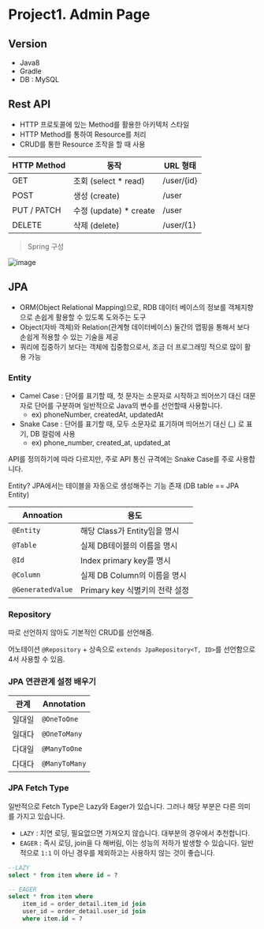 # Project1. Admin Page

## Version

- Java8
- Gradle
- DB : MySQL



## Rest API

- HTTP 프로토콜에 있는 Method를 활용한 아키텍처 스타일
- HTTP Method를 통하여 Resource를 처리
- CRUD를 통한 Resource 조작을 할 때 사용

| HTTP Method | 동작                   | URL 형태   |
| ----------- | ---------------------- | ---------- |
| GET         | 조회 (select * read)   | /user/{id} |
| POST        | 생성 (create)          | /user      |
| PUT / PATCH | 수정 (update) * create | /user      |
| DELETE      | 삭제 (delete)          | /user/{1}  |



> Spring 구성

![image](https://user-images.githubusercontent.com/42582516/103657578-69544900-4fad-11eb-8510-3ddfb4f1c481.png)



## JPA

- ORM(Object Relational Mapping)으로, RDB 데이터 베이스의 정보를 객체지향으로 손쉽게 활용할 수 있도록 도와주는 도구
- Object(자바 객체)와 Relation(관계형 데이터베이스) 둘간의 맵핑을 통해서 보다 손쉽게 적용할 수 있는 기술을 제공
- 쿼리에 집중하기 보다는 객체에 집중함으로서, 조금 더 프로그래밍 적으로 많이 활용 가능

### Entity

- Camel Case :  단어를 표기할 때, 첫 문자는 소문자로 시작하고 띄어쓰기 대신 대문자로 단어를 구분하며 일반적으로 Java의 변수를 선언할때 사용합니다.
  - ex) phoneNumber, createdAt, updatedAt
- Snake Case : 단어를 표기할 때, 모두 소문자로 표기하며 띄어쓰기 대신 (_) 로 표기, DB 컬럼에 사용
  - ex) phone_number, created_at, updated_at

API를 정의하기에 따라 다르지만, 주로 API 통신 규격에는 Snake Case를 주로 사용합니다.

Entity? JPA에서는 테이블을 자동으로 생성해주는 기능 존재 (DB table == JPA Entity)

| Annoation         | 용도                           |
| ----------------- | ------------------------------ |
| `@Entity`         | 해당 Class가 Entity임을 명시   |
| `@Table`          | 실제 DB테이블의 이름을 명시    |
| `@Id`             | Index primary key를 명시       |
| `@Column`         | 실제 DB Column의 이름을 명시   |
| `@GeneratedValue` | Primary key 식별키의 전략 설정 |

### Repository

따로 선언하지 않아도 기본적인 CRUD를 선언해줌.

어노테이션 `@Repository`  +  상속으로 `extends JpaRepository<T, ID>`를 선언함으로4서 사용할 수 있음.

### JPA 연관관계 설정 배우기

| 관계   | Annotation    |
| ------ | ------------- |
| 일대일 | `@OneToOne`   |
| 일대다 | `@OneToMany`  |
| 다대일 | `@ManyToOne`  |
| 다대다 | `@ManyToMany` |

### JPA Fetch Type

일반적으로 Fetch Type은 Lazy와 Eager가 있습니다. 그러나 해당 부분은 다른 의미를 가지고 있습니다.

- `LAZY` : 지연 로딩, 필요없으면 가져오지 않습니다. 대부분의 경우에서 추천합니다.
- `EAGER` : 즉시 로딩, join을 다 해버림, 이는 성능의 저하가 발생할 수 있습니다.  일반적으로 `1:1` 이 아닌 경우를 제외하고는 사용하지 않는 것이 좋습니다.

```sql
--LAZY
select * from item where id = ?

-- EAGER
select * from item where
	item_id = order_detail.item_id join
	user_id = order_detail.user_id join
	where item.id = ?
```



